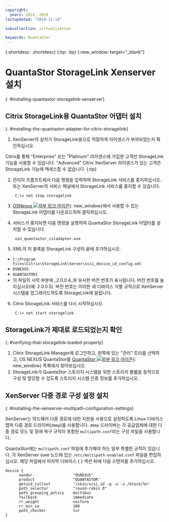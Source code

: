 ```yaml
---
copyright:
  years: 2014, 2018
lastupdated: "2018-11-14"

subcollection: virtualization

keywords: QuantaStor
---
```

{:shortdesc: .shortdesc}
{:tip: .tip}
{:new_window: target="_blank"}

# QuantaStor StorageLink Xenserver 설치
{: #installing-quantastor-storagelink-xenserver}

## Citrix StorageLink용 QuantaStor 어댑터 설치
{: #installing-the-quantastor-adapter-for-citrix-storagelink}

1. XenServer의 설치가 StorageLink용으로 적절하게 라이센스가 부여되었는지 확인하십시오.

Citrix를 통해 "Enterprise" 또는 "Platinum" 라이센스에 가입한 고객만 StorageLink 기능을 사용할 수 있습니다. "Advanced" Citrix XenServer 라이센스가 있는 고객은 StorageLink 기능에 액세스할 수 없습니다.
{:tip}

2. 관리자 프롬프트에서 다음 명령을 입력하여 StorageLink 서비스를 중지하십시오. 또는 XenServer의 서비스 패널에서 StorageLink 서비스를 중지할 수 있습니다.

        C:\> net stop storagelink

3. [OSNexus ![외부 링크 아이콘](../../icons/launch-glyph.svg "외부 링크 아이콘")](https://www.osnexus.com/trynow/){: new_window}에서 사용할 수 있는 StorageLink 어댑터를 다운로드하여 클릭하십시오.
4. 서비스가 중지되면 다음 명령을 실행하여 QuantaStor StorageLink 어댑터를 설치할 수 있습니다.

        osn_quantastor_csladapter.exe

5. XML의 이 블록을 StorageLink 구성의 끝에 추가하십시오. 
  * `C:\Program Files\Citrix\StorageLink\Server\scsi_device_id_config.xml`
  * `OSNEXUS`
  * `QUANTASTOR1`
  * 이 파일의 시작 부분에 _2.0.0.4_와 유사한 버전 번호가 표시됩니다. 버전 번호를 늘리십시오(예: 2.0.0.5). 버전 번호는 이러한 새 디바이스 식별 규칙으로 XenServer 시스템을 업그레이드하도록 StorageLink에 알립니다.
6. Citrix StorageLink 서비스를 다시 시작하십시오.

        C:\> net start storagelink

## StorageLink가 제대로 로드되었는지 확인
{: #verifying-that-storagelink-loaded-properly}

1. Citrix StorageLink Manager에 로그인하고, 왼쪽에 있는 "관리" 트리를 선택하고, OS NEXUS QuantaStor를 [QuantaStor ![외부 링크 아이콘](../../icons/launch-glyph.svg "외부 링크 아이콘")](https://svn.osnexus.com/mediawiki/images/thumb/c/c8/Storagelink_admin.png/640px-Storagelink_admin.png){: new_window} 목록에서 찾아보십시오.
2. StorageLink가 QuantaStor 스토리지 시스템을 위한 스토리지 볼륨을 동적으로 구성 및 할당할 수 있도록 스토리지 시스템 인증 정보를 추가하십시오.

## XenServer 다중 경로 구성 설정 설치
{: #installing-the-xenserver-multipath-configuration-settings}

XenServer는 하드웨어 다중 경로에 대한 지원을 사용으로 설정하도록 Linux 디바이스 맵퍼 다중 경로 드라이버(`dmmp`)를 사용합니다. `dmmp` 드라이버는 각 공급업체에 대한 다중 경로 모드 및 장애 복구 규칙이 포함된 `multipath.conf`라는 구성 파일을 사용합니다.

QuantaStor에는 `multipath.conf` 파일에 추가해야 하는 일부 특별한 규칙이 있습니다. 각 XenServer `dom0` 노드에 있는 `/etc/multipath-enabled.conf` 파일을 편집하십시오. 해당 파일에서 마지막 디바이스 { } 섹션 뒤에 다음 스탠자를 추가하십시오. 

    device {
          vendor                  "OSNEXUS"
          product                 "QUANTASTOR"
          getuid_callout          "/sbin/scsi_id -g -u -s /block/%n"
          path_selector           "round-robin 0"
          path_grouping_policy    multibus
          failback                immediate
          rr_weight               uniform
          rr_min_io               100
          path_checker            tur
    }
